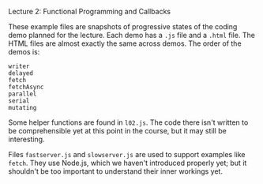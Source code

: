 Lecture 2: Functional Programming and Callbacks

These example files are snapshots of progressive states of the coding demo planned for the lecture.
Each demo has a `.js` file and a `.html` file.  The HTML files are almost exactly the same across demos.
The order of the demos is:

    writer
    delayed
    fetch
    fetchAsync
    parallel
    serial
    mutating

Some helper functions are found in `l02.js`.  The code there isn't written to be comprehensible yet at this point in the course, but it may still be interesting.

Files `fastserver.js` and `slowserver.js` are used to support examples like `fetch`.
They use Node.js, which we haven't introduced properly yet; but it shouldn't be too important to understand their inner workings yet.
